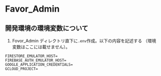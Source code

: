 # Favor_Admin

## 開発環境の環境変数について

1. Fovor_Admin ディレクトリ直下に`.env`作成。以下の内容を記述する
   （環境変数はここには載せません）。

```
FIRESTORE_EMULATOR_HOST=
FIREBASE_AUTH_EMULATOR_HOST=
GOOGLE_APPLICATION_CREDENTIALS=
GCLOUD_PROJECT=
```
